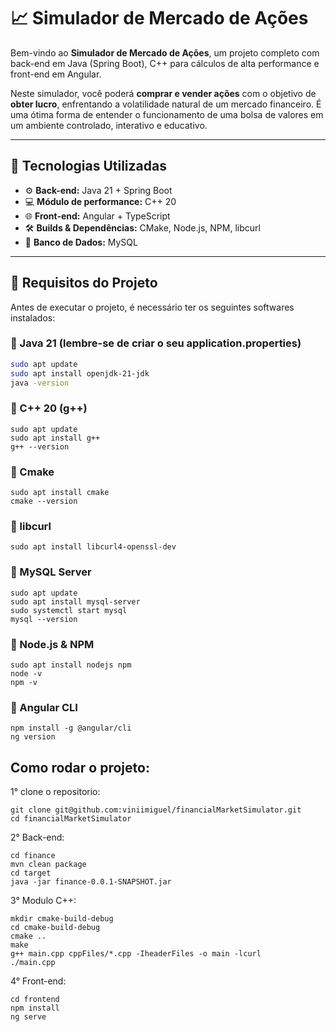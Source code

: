 # 📈 Simulador de Mercado de Ações

Bem-vindo ao **Simulador de Mercado de Ações**, um projeto completo com back-end em Java (Spring Boot), C++ para cálculos de alta performance e front-end em Angular.

Neste simulador, você poderá **comprar e vender ações** com o objetivo de **obter lucro**, enfrentando a volatilidade natural de um mercado financeiro. É uma ótima forma de entender o funcionamento de uma bolsa de valores em um ambiente controlado, interativo e educativo.

---

## 🚀 Tecnologias Utilizadas

- ⚙️ **Back-end:** Java 21 + Spring Boot  
- 💻 **Módulo de performance:** C++ 20  
- 🌐 **Front-end:** Angular + TypeScript  
- 🛠️ **Builds & Dependências:** CMake, Node.js, NPM, libcurl
- 💾 **Banco de Dados:** MySQL

---

## 🧾 Requisitos do Projeto

Antes de executar o projeto, é necessário ter os seguintes softwares instalados:

### 🔧 Java 21 (lembre-se de criar o seu application.properties)
```bash
sudo apt update
sudo apt install openjdk-21-jdk
java -version
```

### 🔧 C++ 20 (g++)
```
sudo apt update
sudo apt install g++  
g++ --version
```

### 🔧 Cmake
```
sudo apt install cmake
cmake --version
```

### 🔧 libcurl
```
sudo apt install libcurl4-openssl-dev

```

### 🔧 MySQL Server
```
sudo apt update
sudo apt install mysql-server
sudo systemctl start mysql
mysql --version
```

### 🔧 Node.js & NPM 
```
sudo apt install nodejs npm
node -v
npm -v
```

### 🔧 Angular CLI
```
npm install -g @angular/cli
ng version
```

## Como rodar o projeto:

1° clone o repositorio:
```
git clone git@github.com:viniimiguel/financialMarketSimulator.git
cd financialMarketSimulator
```
2° Back-end:
```
cd finance
mvn clean package
cd target
java -jar finance-0.0.1-SNAPSHOT.jar 
```
3° Modulo C++:
```
mkdir cmake-build-debug
cd cmake-build-debug
cmake ..
make
g++ main.cpp cppFiles/*.cpp -IheaderFiles -o main -lcurl
./main.cpp
```
4° Front-end:
```
cd frontend
npm install
ng serve
```


